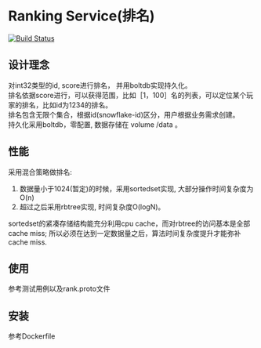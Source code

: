 # Ranking Service(排名)
[![Build Status](https://travis-ci.org/gonet2/rank.svg)](https://travis-ci.org/gonet2/rank)

## 设计理念
对int32类型的id, score进行排名， 并用boltdb实现持久化。      
排名依据score进行，可以获得范围，比如［1，100］名的列表，可以定位某个玩家的排名，比如id为1234的排名。      
排名包含无限个集合，根据id(snowflake-id)区分，用户根据业务需求创建。          
持久化采用boltdb，零配置, 数据存储在 volume /data 。      

## 性能
采用混合策略做排名:           
1. 数据量小于1024(暂定)的时候，采用sortedset实现, 大部分操作时间复杂度为O(n)       
2. 超过之后采用rbtree实现, 时间复杂度O(logN)。         

sortedset的紧凑存储结构能充分利用cpu cache，而对rbtree的访问基本是全部cache miss;        所以必须在达到一定数据量之后，算法时间复杂度提升才能弥补cache miss.         

## 使用
参考测试用例以及rank.proto文件

## 安装
参考Dockerfile
